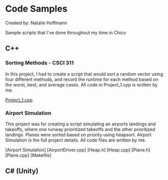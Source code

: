 # Code Samples
Created by: Natalie Hoffmann

Sample scripts that I've done throughout my time in Chico

## C++

### Sorting Methods - CSCI 311

In this project, I had to create a script that would sort a random vector using four different methods, and record the runtime for each method based on the worst, best, and average cases. All code in Project_1.cpp is written by me.

[Project_1.cpp](https://github.com/a13n20/Code-Samples/blob/23fec6bb761ec84658d847a3d7715978054260ce/Project%201/project_1.cpp)

### Airport Simulation

This project was for creating a script simulating an airports landings and takeoffs, where one runway prioritized takeoffs and the other prioritized landings. Planes were sorted based on priority using heapsort. Airport Simulation is the full project details. All code files are written by me.

[Airport Simulation]
[AirportDriver.cpp]
[Heap.h]
[Heap.cpp]
[Plane.h]
[Plane.cpp]
[Makefile]

## C# (Unity)
